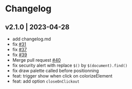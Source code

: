 # Changelog

## v2.1.0 | 2023-04-28

- add changelog.md
- fix [#31](https://github.com/seballot/spectrum/issues/31)
- fix [#37](https://github.com/seballot/spectrum/issues/37)
- fix [#39](https://github.com/seballot/spectrum/issues/39)
- Merge pull request [#40](https://github.com/seballot/spectrum/pull/40)
- fix security alert with replace `$()` by `$(document).find()`
- fix draw palette called before positionning
- feat: trigger show when click on colorizeElement
- feat: add option `closeOnClickout`